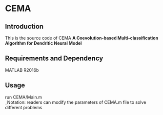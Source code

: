 # CEMA
## Introduction
This is the source code of CEMA **A Coevolution-based Multi-classification Algorithm for Dendritic Neural Model**

## Requirements and Dependency
MATLAB R2016b

## Usage
run CEMA/Main.m  
_Notation: readers can modify the parameters of CEMA.m file to solve different problems
